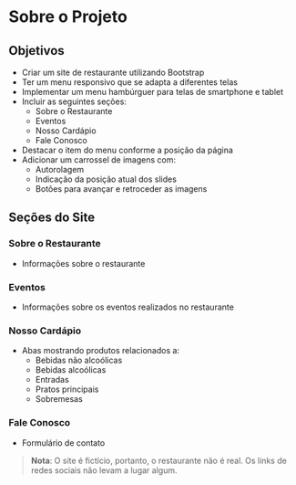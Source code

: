 # Sobre o Projeto

## Objetivos
- Criar um site de restaurante utilizando Bootstrap
- Ter um menu responsivo que se adapta a diferentes telas
- Implementar um menu hambúrguer para telas de smartphone e tablet
- Incluir as seguintes seções:
  - Sobre o Restaurante
  - Eventos
  - Nosso Cardápio
  - Fale Conosco
- Destacar o item do menu conforme a posição da página
- Adicionar um carrossel de imagens com:
  - Autorolagem
  - Indicação da posição atual dos slides
  - Botões para avançar e retroceder as imagens

## Seções do Site

### Sobre o Restaurante
- Informações sobre o restaurante

### Eventos
- Informações sobre os eventos realizados no restaurante

### Nosso Cardápio
- Abas mostrando produtos relacionados a:
  - Bebidas não alcoólicas
  - Bebidas alcoólicas
  - Entradas
  - Pratos principais
  - Sobremesas

### Fale Conosco
- Formulário de contato

> **Nota**: O site é fictício, portanto, o restaurante não é real. Os links de redes sociais não levam a lugar algum.
